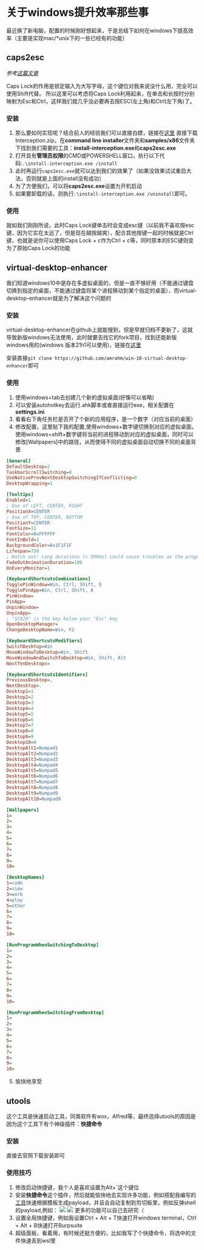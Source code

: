 # 关于windows提升效率那些事
最近换了新电脑，配置的时候刚好想起来，于是总结下如何在windows下提高效率（主要是实现mac/\*unix下的一些已经有的功能）

## caps2esc
*参考[这篇文章](https://orxing.top/post/d3c3145e.html)*


Caps Lock的作用是锁定输入为大写字母，这个键位对我来说没什么用，完全可以使用Shift代替。
所以这里可以考虑将Caps Lock利用起来，在单击和长按时分别映射为Esc和Ctrl，这样我们就几乎没必要再去按ESC(左上角)和Ctrl(左下角)了。
### 安装
1. 那么要如何实现呢？结合前人的经验我们可以直接白嫖，链接在[这里](https://github.com/oblitum/Interception/releases/tag/v1.0.1)
直接下载Interception.zip，在**command line installer**文件夹和**samples/x86**文件夹下找到我们需要的工具：**install-interception.exe**和**caps2esc.exe**
2. 打开具有**管理员权限**的CMD或POWERSHELL窗口，执行以下代码:`.\install-interception.exe /install`
3. 此时再运行`caps2esc.exe`就可以达到我们的效果了（如果没效果试试重启大法，否则就是上面的install没有成功）
4. 为了方便我们，可以将**caps2esc.exe**设置为开机启动
5. 如果要卸载的话，则执行`.\install-interception.exe /uninstall`即可。
### 使用
就如我们刚刚所说，此时Caps Lock键单击时会变成esc键（以前我不喜欢按esc键，因为它实在太远了，但是现在越按越爽），配合其他按键一起的时候就是Ctrl键，也就是说你可以使用Caps Lock + c作为Ctrl + c等，同时原本的ESC键则变为了原始Caps Lock的功能

## virtual-desktop-enhancer
我们知道windows10中是存在多虚拟桌面的，但是一直不够好用（不能通过键盘切换到指定的桌面，不能通过键盘将某个进程移动到某个指定的桌面），而virtual-desktop-enhancer就是为了解决这个问题的
### 安装
virtual-desktop-enhancer在github上就能搜到，但是早就归档不更新了，这就导致新版windows无法使用，此时就要去找它的fork项目，找到还能新版windows用的(windows 版本21h1可以使用)，链接在[这里](https://github.com/amrahm/win-10-virtual-desktop-enhancer)

安装直接`git clone https://github.com/amrahm/win-10-virtual-desktop-enhancer`即可
### 使用 
1. 使用windows+tab去创建几个新的虚拟桌面(好像可以省略)
2. 可以安装autohotkey去运行.ahk脚本或者直接运行exe，相关配置在**settings.ini**
3. 看看右下角任务栏是否开了个新的应用程序，是一个数字（对应当前的桌面）
4. 修改配置，这里贴下我的配置,使用windows+数字键切换到对应的虚拟桌面，使用windows+shift+数字键将当前的进程移动到对应的虚拟桌面，同时可以修改[Wallpapers]中的路径，从而使得不同的虚拟桌面自动切换不同的桌面背景
```ini
[General]
DefaultDesktop=2
TaskbarScrollSwitching=0
UseNativePrevNextDesktopSwitchingIfConflicting=0
DesktopWrapping=1

[Tooltips]
Enabled=1
; One of LEFT, CENTER, RIGHT
PositionX=CENTER
; One of TOP, CENTER, BOTTOM
PositionY=CENTER
FontSize=11
FontColor=0xFFFFFF
FontInBold=1
BackgroundColor=0x1F1F1F
Lifespan=750
; Watch out! Long durations (> 500ms) could cause troubles as the program freezes during the animation.
FadeOutAnimationDuration=100
OnEveryMonitor=1

[KeyboardShortcutsCombinations]
TogglePinWindow=Win, Ctrl, Shift, Q
TogglePinApp=Win, Ctrl, Shift, A
PinWindow=
PinApp=
UnpinWindow=
UnpinApp=
; "SC029" is the key below your "Esc" key
OpenDesktopManager=
ChangeDesktopName=Win, F2

[KeyboardShortcutsModifiers]
SwitchDesktop=Win
MoveWindowToDesktop=Win, Shift
MoveWindowAndSwitchToDesktop=Win, Shift, Alt
NextTenDesktops=

[KeyboardShortcutsIdentifiers]
PreviousDesktop=,
NextDesktop=.
Desktop1=1
Desktop2=2
Desktop3=3
Desktop4=4
Desktop5=5
Desktop6=6
Desktop7=7
Desktop8=8
Desktop9=9
Desktop10=0
DesktopAlt1=Numpad1
DesktopAlt2=Numpad2
DesktopAlt3=Numpad3
DesktopAlt4=Numpad4
DesktopAlt5=Numpad5
DesktopAlt6=Numpad6
DesktopAlt7=Numpad7
DesktopAlt8=Numpad8
DesktopAlt9=Numpad9
DesktopAlt10=Numpad0

[Wallpapers]
1=
2=
3=
4=
5=
6=
7=
8=
9=
10=

[DesktopNames]
1=code
2=view
3=work
4=play
5=other
6=
7=
8=
9=
10=

[RunProgramWhenSwitchingToDesktop]
1=
2=
3=
4=
5=
6=
7=
8=
9=
10=

[RunProgramWhenSwitchingFromDesktop]
1=
2=
3=
4=
5=
6=
7=
8=
9=
10=
```
5. 愉快地享受

## utools
这个工具是快速启动工具，同类软件有wox，Alfred等，最终选择utools的原因是因为这个工具下有个神级插件：**快捷命令**

### 安装
直接去官网下载安装即可
### 使用技巧
1. 修改启动快捷键，我个人是喜欢设置为Alt+\`这个键位
2. 安装**快捷命令**这个插件，然后就能愉快地去实现许多功能，例如搭配我编写的[工具](https://github.com/WAY29/ptg)快速根据模板生成payload，并且会自动复制到剪切板里，例如反弹shell的payload,例如：
![](https://tuchuang-1300339532.cos.ap-chengdu.myqcloud.com/img/20210622161151.png)
![](https://tuchuang-1300339532.cos.ap-chengdu.myqcloud.com/img/20210622161312.png)
更多的功能可以自己去研究（
3. 设置全局快捷键，例如我设置Ctrl + Alt + T快速打开windows terminal，Ctrl + Alt + B快速打开Burpsuite
4. 超级面板，看着用，有时候还挺方便的，比如我写了个快捷命令，将选中的文件快速丢到wsl里

